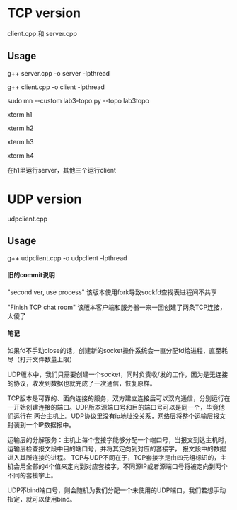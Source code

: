 # TCP version

client.cpp 和 server.cpp 

## Usage
g++ server.cpp -o server -lpthread

g++ client.cpp -o client -lpthread

sudo mn --custom lab3-topo.py --topo lab3topo

xterm h1

xterm h2

xterm h3

xterm h4

在h1里运行server，其他三个运行client

# UDP version

udpclient.cpp

## Usage 

g++ udpclient.cpp -o udpclient -lpthread

#### 旧的commit说明

"second ver, use process" 该版本使用fork导致sockfd查找表进程间不共享

"Finish TCP chat room" 该版本客户端和服务器一来一回创建了两条TCP连接，太傻了

#### 笔记
如果fd不手动close的话，创建新的socket操作系统会一直分配fd给进程，直至耗尽（打开文件数量上限）

UDP版本中，我们只需要创建一个socket，同时负责收/发的工作，因为是无连接的协议，收发到数据也就完成了一次通信，恢复原样。

TCP版本是可靠的、面向连接的服务，双方建立连接后可以双向通信，分别运行在一开始创建连接的端口。UDP版本源端口号和目的端口号可以是同一个，毕竟他们运行在
两台主机上。UDP协议里没有ip地址没关系，网络层将整个运输层报文封装到一个IP数据报中。

运输层的分解服务：主机上每个套接字能够分配一个端口号，当报文到达主机时，运输层检查报文段中目的端口号，并将其定向到对应的套接字，
报文段中的数据进入其所连接的进程。 TCP与UDP不同在于，TCP套接字是由四元组标识的，主机会用全部的4个值来定向到对应套接字，不同源IP或者源端口号将被定向到两个不同的套接字上。

UDP不bind端口号，则会随机为我们分配一个未使用的UDP端口，我们若想手动指定，就可以使用bind。
